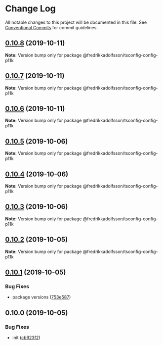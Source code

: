 # Change Log

All notable changes to this project will be documented in this file.
See [Conventional Commits](https://conventionalcommits.org) for commit guidelines.

## [0.10.8](https://github.com/fredrikkadolfsson/p11k/compare/@fredrikkadolfsson/tsconfig-config-p11k@0.10.7...@fredrikkadolfsson/tsconfig-config-p11k@0.10.8) (2019-10-11)

**Note:** Version bump only for package @fredrikkadolfsson/tsconfig-config-p11k





## [0.10.7](https://github.com/fredrikkadolfsson/p11k/compare/@fredrikkadolfsson/tsconfig-config-p11k@0.10.6...@fredrikkadolfsson/tsconfig-config-p11k@0.10.7) (2019-10-11)

**Note:** Version bump only for package @fredrikkadolfsson/tsconfig-config-p11k





## [0.10.6](https://github.com/fredrikkadolfsson/p11k/compare/@fredrikkadolfsson/tsconfig-config-p11k@0.10.5...@fredrikkadolfsson/tsconfig-config-p11k@0.10.6) (2019-10-11)

**Note:** Version bump only for package @fredrikkadolfsson/tsconfig-config-p11k





## [0.10.5](https://github.com/fredrikkadolfsson/p11k/compare/@fredrikkadolfsson/tsconfig-config-p11k@0.10.4...@fredrikkadolfsson/tsconfig-config-p11k@0.10.5) (2019-10-06)

**Note:** Version bump only for package @fredrikkadolfsson/tsconfig-config-p11k





## [0.10.4](https://github.com/fredrikkadolfsson/p11k/compare/@fredrikkadolfsson/tsconfig-config-p11k@0.10.3...@fredrikkadolfsson/tsconfig-config-p11k@0.10.4) (2019-10-06)

**Note:** Version bump only for package @fredrikkadolfsson/tsconfig-config-p11k





## [0.10.3](https://github.com/fredrikkadolfsson/p11k/compare/@fredrikkadolfsson/tsconfig-config-p11k@0.10.2...@fredrikkadolfsson/tsconfig-config-p11k@0.10.3) (2019-10-06)

**Note:** Version bump only for package @fredrikkadolfsson/tsconfig-config-p11k





## [0.10.2](https://github.com/fredrikkadolfsson/p11k/compare/@fredrikkadolfsson/tsconfig-config-p11k@0.10.1...@fredrikkadolfsson/tsconfig-config-p11k@0.10.2) (2019-10-05)

**Note:** Version bump only for package @fredrikkadolfsson/tsconfig-config-p11k





## [0.10.1](https://github.com/fredrikkadolfsson/p11k/compare/@fredrikkadolfsson/tsconfig-config-p11k@0.0.1...@fredrikkadolfsson/tsconfig-config-p11k@0.10.1) (2019-10-05)


### Bug Fixes

* package versions ([753e587](https://github.com/fredrikkadolfsson/p11k/commit/753e587))





## 0.10.0 (2019-10-05)


### Bug Fixes

* init ([cb923f2](https://github.com/fredrikkadolfsson/p11k/commit/cb923f2))
